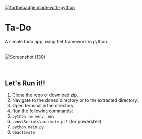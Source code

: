 [![forthebadge made-with-python](http://ForTheBadge.com/images/badges/made-with-python.svg)](https://www.python.org/)

# Ta-Do
A simple todo app, using flet framework in python.
<br><br><br>
![Screenshot (130)](https://github.com/taaaf11/Ta-Do/assets/109919009/70a4c8f8-7206-432a-b34e-760f83a49c77)
<br><br><br>

## Let's Run it!!
1. Clone the repo or download zip.
2. Navigate to the cloned directory or to the extracted directory.
3. Open terminal in the directory.
4. Run the following commands:
5. `python -m venv .env`
6. `.env\Scripts\activate.ps1` (for powershell)
7. `python main.py`
8. `deactivate`
